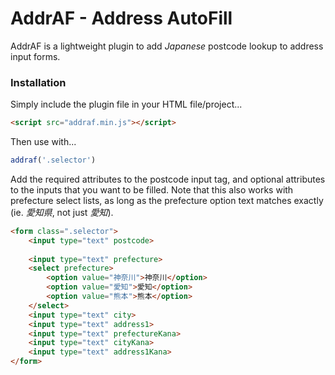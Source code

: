 # AddrAF - Address AutoFill

AddrAF is a lightweight plugin to add *Japanese* postcode lookup to address input forms.

### Installation

Simply include the plugin file in your HTML file/project...
```html
<script src="addraf.min.js"></script>
```
Then use with...

```js
addraf('.selector')
```
Add the required attributes to the postcode input tag, and optional attributes to the inputs that you want to be filled.
Note that this also works with prefecture select lists, as long as the prefecture option text matches exactly (ie. *愛知県*, not just *愛知*).
```HTML
<form class=".selector">
    <input type="text" postcode>
    
    <input type="text" prefecture>
    <select prefecture>
        <option value="神奈川">神奈川</option>
        <option value="愛知">愛知</option>
        <option value="熊本">熊本</option>
    </select>
    <input type="text" city>
    <input type="text" address1>
    <input type="text" prefectureKana>
    <input type="text" cityKana>
    <input type="text" address1Kana>
</form>
```